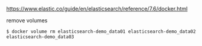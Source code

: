 
https://www.elastic.co/guide/en/elasticsearch/reference/7.6/docker.html  

remove volumes
```
$ docker volume rm elasticsearch-demo_data01 elasticsearch-demo_data02 elasticsearch-demo_data03
```
